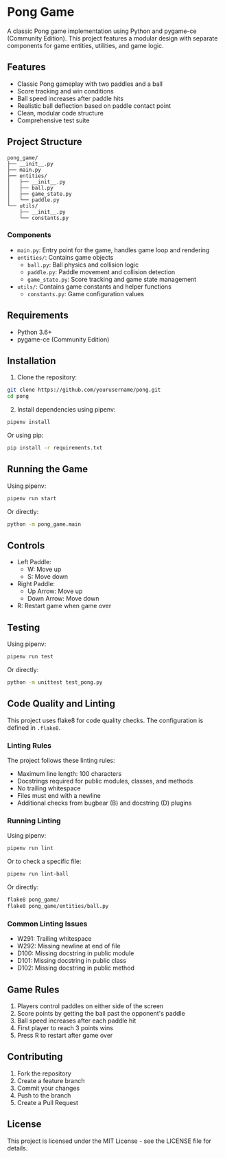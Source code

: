 # Pong Game

A classic Pong game implementation using Python and pygame-ce (Community Edition). This project features a modular design with separate components for game entities, utilities, and game logic.

## Features

- Classic Pong gameplay with two paddles and a ball
- Score tracking and win conditions
- Ball speed increases after paddle hits
- Realistic ball deflection based on paddle contact point
- Clean, modular code structure
- Comprehensive test suite

## Project Structure

```
pong_game/
├── __init__.py
├── main.py
├── entities/
│   ├── __init__.py
│   ├── ball.py
│   ├── game_state.py
│   └── paddle.py
└── utils/
    ├── __init__.py
    └── constants.py
```

### Components

- `main.py`: Entry point for the game, handles game loop and rendering
- `entities/`: Contains game objects
  - `ball.py`: Ball physics and collision logic
  - `paddle.py`: Paddle movement and collision detection
  - `game_state.py`: Score tracking and game state management
- `utils/`: Contains game constants and helper functions
  - `constants.py`: Game configuration values

## Requirements

- Python 3.6+
- pygame-ce (Community Edition)

## Installation

1. Clone the repository:
```bash
git clone https://github.com/yourusername/pong.git
cd pong
```

2. Install dependencies using pipenv:
```bash
pipenv install
```

Or using pip:
```bash
pip install -r requirements.txt
```

## Running the Game

Using pipenv:
```bash
pipenv run start
```

Or directly:
```bash
python -m pong_game.main
```

## Controls

- Left Paddle:
  - W: Move up
  - S: Move down
- Right Paddle:
  - Up Arrow: Move up
  - Down Arrow: Move down
- R: Restart game when game over

## Testing

Using pipenv:
```bash
pipenv run test
```

Or directly:
```bash
python -m unittest test_pong.py
```

## Code Quality and Linting

This project uses flake8 for code quality checks. The configuration is defined in `.flake8`.

### Linting Rules

The project follows these linting rules:
- Maximum line length: 100 characters
- Docstrings required for public modules, classes, and methods
- No trailing whitespace
- Files must end with a newline
- Additional checks from bugbear (B) and docstring (D) plugins

### Running Linting

Using pipenv:
```bash
pipenv run lint
```

Or to check a specific file:
```bash
pipenv run lint-ball
```

Or directly:
```bash
flake8 pong_game/
flake8 pong_game/entities/ball.py
```

### Common Linting Issues

- W291: Trailing whitespace
- W292: Missing newline at end of file
- D100: Missing docstring in public module
- D101: Missing docstring in public class
- D102: Missing docstring in public method

## Game Rules

1. Players control paddles on either side of the screen
2. Score points by getting the ball past the opponent's paddle
3. Ball speed increases after each paddle hit
4. First player to reach 3 points wins
5. Press R to restart after game over

## Contributing

1. Fork the repository
2. Create a feature branch
3. Commit your changes
4. Push to the branch
5. Create a Pull Request

## License

This project is licensed under the MIT License - see the LICENSE file for details. 